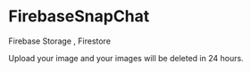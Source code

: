 # FirebaseSnapChat

Firebase Storage , Firestore 

Upload your image and your images will be deleted in 24 hours.

